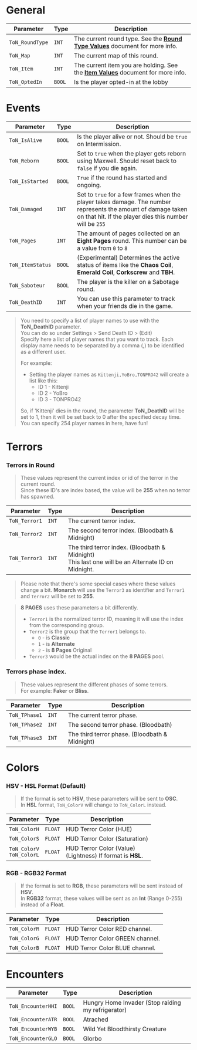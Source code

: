 # General
Parameter        | Type    | Description
-----------------|---------|--------------------------
`ToN_RoundType`  | `INT`   | The current round type. See the [**Round Type Values**](OSC_RoundType.md) document for more info.
`ToN_Map`        | `INT`   | The current map of this round.
`ToN_Item`       | `INT`   | The current item you are holding. See the [**Item Values**](OSC_Items.md) document for more info.
`ToN_OptedIn`    | `BOOL`  | Is the player opted-in at the lobby

# Events
Parameter        | Type    | Description
-----------------|---------|--------------------------
`ToN_IsAlive`    | `BOOL`  | Is the player alive or not. Should be `true` on Intermission.
`ToN_Reborn`     | `BOOL`  | Set to `true` when the player gets reborn using Maxwell. Should reset back to `false` if you die again.
`ToN_IsStarted`  | `BOOL`  | `True` if the round has started and ongoing.
`ToN_Damaged`    | `INT`   | Set to `true` for a few frames when the player takes damage. The number represents the amount of damage taken on that hit. If the player dies this number will be `255`
`ToN_Pages`      | `INT`   | The amount of pages collected on an **Eight Pages** round. This number can be a value from `0` to `8`
`ToN_ItemStatus` | `BOOL`  | (Experimental) Determines the active status of items like the **Chaos Coil**, **Emerald Coil**, **Corkscrew** and **TBH**.
`ToN_Saboteur`   | `BOOL`  | The player is the killer on a Sabotage round.
`ToN_DeathID`    | `INT`   | You can use this parameter to track when your friends die in the game.

> You need to specify a list of player names to use with the **ToN_DeathID** parameter.<br>
> You can do so under Settings > Send Death ID > (Edit)<br>
> Specify here a list of player names that you want to track. Each display name needs to be separated by a comma (,) to be identified as a different user.
> 
> For example:
> - Setting the player names as `Kittenji,YoBro,TONPRO42` will create a list like this:<br>
>   * ID 1 - Kittenji<br>
>   * ID 2 - YoBro<br>
>	* ID 3 - TONPRO42
>
> So, if 'Kittenji' dies in the round, the parameter **ToN_DeathID** will be set to 1, then it will be set back to 0 after the specified decay time.<br>
> You can specify 254 player names in here, have fun!

# Terrors
### Terrors in Round
> These values represent the current index or id of the terror in the current round.<br>
> Since these ID's are index based, the value will be **255** when no terror has spawned.<br>

Parameter        | Type    | Description
-----------------|---------|--------------------------
`ToN_Terror1`    | `INT`   | The current terror index.
`ToN_Terror2`    | `INT`   | The second terror index. (Bloodbath & Midnight)
`ToN_Terror3`    | `INT`   | The third terror index. (Bloodbath & Midnight)<br>This last one will be an Alternate ID on Midnight.

> Please note that there's some special cases where these values change a bit.
> **Monarch** will use the `Terror3` as identifier and `Terror1` and `Terror2` will be set to **255**.

> **8 PAGES** uses these parameters a bit differently.<br>
> - `Terror1` is the normalized terror ID, meaning it will use the index from the corresponding group.
> - `Terror2` is the group that the `Terror1` belongs to.
>	* `0` - is **Classic**
>	* `1` - is **Alternate**
>	* `2` - is **8 Pages** Original
> - `Terror3` would be the actual index on the **8 PAGES** pool.

### Terrors phase index.
> These values represent the different phases of some terrors.<br>
> For example: **Faker** or **Bliss**.

Parameter        | Type    | Description
-----------------|---------|--------------------------
`ToN_TPhase1`    | `INT`   | The current terror phase.
`ToN_TPhase2`    | `INT`   | The second terror phase. (Bloodbath)
`ToN_TPhase3`    | `INT`   | The third terror phase. (Bloodbath & Midnight)

# Colors
### HSV - HSL Format (Default)
> If the format is set to **HSV**, these parameters will be sent to **OSC**.<br>
> In **HSL** format, `ToN_ColorV` will change to `ToN_ColorL` instead.

Parameter        | Type    | Description
-----------------|---------|--------------------------
`ToN_ColorH`     | `FLOAT` | HUD Terror Color (HUE)
`ToN_ColorS`     | `FLOAT` | HUD Terror Color (Saturation)
`ToN_ColorV`<br>`ToN_ColorL`     | `FLOAT` | HUD Terror Color (Value)<br>(Lightness) If format is **HSL**.

### RGB - RGB32 Format
> If the format is set to **RGB**, these parameters will be sent instead of **HSV**.<br>
> In **RGB32** format, these values will be sent as an **Int** (Range 0-255) instead of a **Float**.

Parameter        | Type    | Description
-----------------|---------|--------------------------
`ToN_ColorR`     | `FLOAT` | HUD Terror Color RED channel.
`ToN_ColorG`     | `FLOAT` | HUD Terror Color GREEN channel.
`ToN_ColorB`     | `FLOAT` | HUD Terror Color BLUE channel.

# Encounters
Parameter          | Type    | Description
-------------------|---------|--------------------------
`ToN_EncounterHHI` | `BOOL`  | Hungry Home Invader (Stop raiding my refrigerator)
`ToN_EncounterATR` | `BOOL`  | Atrached
`ToN_EncounterWYB` | `BOOL`  | Wild Yet Bloodthirsty Creature
`ToN_EncounterGLO` | `BOOL`  | Glorbo